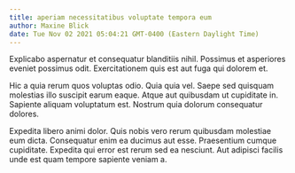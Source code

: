 ```yaml
---
title: aperiam necessitatibus voluptate tempora eum
author: Maxine Blick
date: Tue Nov 02 2021 05:04:21 GMT-0400 (Eastern Daylight Time)
---
```

Explicabo aspernatur et consequatur blanditiis nihil. Possimus et asperiores eveniet possimus odit. Exercitationem quis est aut fuga qui dolorem et.

 Hic a quia rerum quos voluptas odio. Quia quia vel. Saepe sed quisquam molestias illo suscipit earum eaque. Atque aut quibusdam ut cupiditate in. Sapiente aliquam voluptatum est. Nostrum quia dolorum consequatur dolores.

 Expedita libero animi dolor. Quis nobis vero rerum quibusdam molestiae eum dicta. Consequatur enim ea ducimus aut esse. Praesentium cumque cupiditate. Expedita qui error est rerum sed ea nesciunt. Aut adipisci facilis unde est quam tempore sapiente veniam a.
